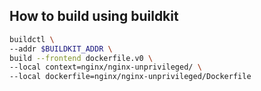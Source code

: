 ## How to build using buildkit
```bash
buildctl \
--addr $BUILDKIT_ADDR \
build --frontend dockerfile.v0 \
--local context=nginx/nginx-unprivileged/ \
--local dockerfile=nginx/nginx-unprivileged/Dockerfile
```
